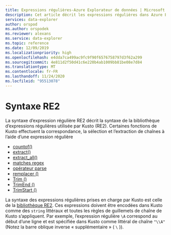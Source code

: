 ```yaml
---
title: Expressions régulières-Azure Explorateur de données | Microsoft Docs
description: Cet article décrit les expressions régulières dans Azure Explorateur de données.
services: data-explorer
author: orspod
ms.author: orspodek
ms.reviewer: alexans
ms.service: data-explorer
ms.topic: reference
ms.date: 12/09/2019
ms.localizationpriority: high
ms.openlocfilehash: e4dda7ca499ac9fc9f90f6576758797d3f62a299
ms.sourcegitcommit: 4e811d2f50d41c6e220b4ab1009bb81be08e7d84
ms.translationtype: MT
ms.contentlocale: fr-FR
ms.lasthandoff: 11/24/2020
ms.locfileid: "95513078"
---
```

# <a name="re2-syntax"></a>Syntaxe RE2

La syntaxe d’expression régulière RE2 décrit la syntaxe de la bibliothèque d’expressions régulières utilisée par Kusto (RE2).
Certaines fonctions de Kusto effectuent la correspondance, la sélection et l’extraction de chaînes à l’aide d’une expression régulière

- [countof()](countoffunction.md)
- [extract()](extractfunction.md)
- [extract_all()](extractallfunction.md)
- [matches regex](datatypes-string-operators.md)
- [opérateur parse](parseoperator.md)
- [remplacer ()](replacefunction.md)
- [Trim ()](trimfunction.md)
- [TrimEnd ()](trimendfunction.md)
- [TrimStart ()](trimstartfunction.md)

La syntaxe des expressions régulières prises en charge par Kusto est celle de la [bibliothèque RE2](https://github.com/google/re2/wiki/Syntax). Ces expressions doivent être encodées dans Kusto comme des `string` littéraux et toutes les règles de guillemets de chaîne de Kusto s’appliquent. Par exemple, l’expression régulière `\A` correspond au début d’une ligne et est spécifiée dans Kusto comme littéral de chaîne `"\\A"` (Notez la barre oblique inverse « supplémentaire » ( `\` )).
